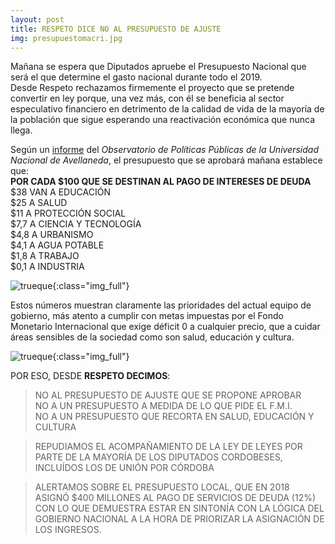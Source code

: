 ```yaml
---
layout: post
title: RESPETO DICE NO AL PRESUPUESTO DE AJUSTE
img: presupuestomacri.jpg
---
```


Mañana se espera que Diputados apruebe el Presupuesto Nacional que será el que determine el gasto nacional durante todo el 2019.  
Desde Respeto rechazamos firmemente el proyecto que se pretende convertir en ley porque, una vez más, con él se beneficia al sector especulativo financiero en detrimento de la calidad de vida de la mayoría de la población que sigue esperando una reactivación económica que nunca llega.  

Según un [informe]({{site.baseurl}}/archivos/presupuesto2019.pdf) del _Observatorio de Políticas Públicas de la Universidad Nacional de Avellaneda_, el presupuesto que se aprobará mañana establece que:  
__POR CADA $100 QUE SE DESTINAN AL PAGO DE INTERESES DE DEUDA__  
$38 VAN A EDUCACIÓN  
$25 A SALUD  
$11 A PROTECCIÓN SOCIAL  
$7,7 A CIENCIA Y TECNOLOGÍA  
$4,8 A URBANISMO  
$4,1 A AGUA POTABLE  
$1,8 A TRABAJO  
$0,1 A INDUSTRIA  

![trueque]({{site.baseurl}}/img/presupuesto2019.png){:class="img_full"}

Estos números muestran claramente las prioridades del actual equipo de gobierno, más atento a cumplir con metas impuestas por el Fondo Monetario Internacional que exige déficit 0 a cualquier precio, que a cuidar áreas sensibles de la sociedad como son salud, educación y cultura.

![trueque]({{site.baseurl}}/img/presupuesto20192.png){:class="img_full"}

POR ESO, DESDE __RESPETO DECIMOS__:  

> NO AL PRESUPUESTO DE AJUSTE QUE SE PROPONE APROBAR  
NO A UN PRESUPUESTO A MEDIDA DE LO QUE PIDE EL F.M.I.  
NO A UN PRESUPUESTO QUE RECORTA EN SALUD, EDUCACIÓN Y CULTURA  

> REPUDIAMOS EL ACOMPAÑAMIENTO DE LA LEY DE LEYES POR PARTE DE LA MAYORÍA DE LOS DIPUTADOS CORDOBESES, INCLUÍDOS LOS DE UNIÓN POR CÓRDOBA

> ALERTAMOS SOBRE EL PRESUPUESTO LOCAL, QUE EN 2018 ASIGNÓ $400 MILLONES AL PAGO DE SERVICIOS DE DEUDA (12%) CON LO QUE DEMUESTRA ESTAR EN SINTONÍA CON LA LÓGICA DEL GOBIERNO NACIONAL A LA HORA DE PRIORIZAR LA ASIGNACIÓN DE LOS INGRESOS.
